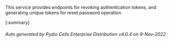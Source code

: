 






This service provides endpoints for revoking authentication tokens, and generating unique tokens for reset password operation.

[:summary]

###### Auto generated by Pydio Cells Enterprise Distribution v4.0.4 on 9-Nov-2022
